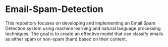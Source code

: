 # Email-Spam-Detection
This repository focuses on developing and implementing an Email Spam Detection system using machine learning and natural language processing techniques. The goal is to create an effective model that can classify emails as either spam or non-spam (ham) based on their content.
